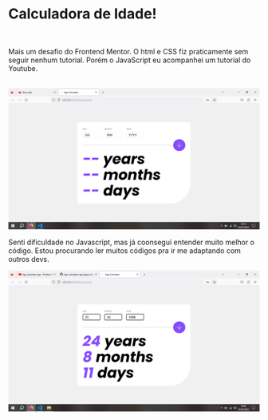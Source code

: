<h1>Calculadora de  Idade!</h1>
<br>
<p>Mais um desafio do Frontend Mentor. O html e CSS fiz praticamente sem seguir nenhum tutorial. Porém o JavaScript eu acompanhei um tutorial do Youtube.</p>
<br>
<img src="print.png">
<br>
<p>Senti dificuldade no Javascript, mas já coonsegui entender muito melhor o código. Estou procurando ler muitos códigos pra ir me adaptando com outros devs.</p>
<img src="print%202.png">